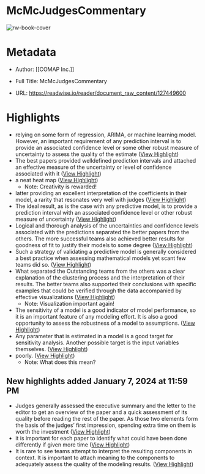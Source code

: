 # McMcJudgesCommentary

![rw-book-cover](https://readwise-assets.s3.amazonaws.com/static/images/article2.74d541386bbf.png)

# Metadata
- Author: [[COMAP Inc.]]
- Full Title: McMcJudgesCommentary

- URL: https://readwise.io/reader/document_raw_content/127449600

# Highlights
- relying on some form of regression, ARIMA, or machine learning model. However, an important requirement of any prediction interval is to provide an associated confidence level or some other robust measure of uncertainty to assess the quality of the estimate ([View Highlight](https://read.readwise.io/read/01hkcfeqncc3h67sc1fe3erna3))
- The best papers provided welldefined prediction intervals and attached an effective measure of the uncertainty or level of confidence associated with it ([View Highlight](https://read.readwise.io/read/01hkcfh3sabx50hey27p1zgpw2))
- a neat heat map ([View Highlight](https://read.readwise.io/read/01hkcfm4p4m3a2wr6hxmbsjfp0))
    - Note: Creativity is rewarded!
- latter providing an excellent interpretation of the coefficients in their model, a rarity that resonates very well with judges ([View Highlight](https://read.readwise.io/read/01hkcfnq8w6r79p8knc86f67fx))
- The ideal result, as is the case with any predictive model, is to provide a prediction interval with an associated confidence level or other robust measure of uncertainty ([View Highlight](https://read.readwise.io/read/01hkcftmvaghwhh070kqs2q2jx))
- Logical and thorough analysis of the uncertainties and confidence levels associated with the predictions separated the better papers from the others. The more successful teams also achieved better results for goodness of fit to justify their models to some degree ([View Highlight](https://read.readwise.io/read/01hkcfvc5ssxgsf7h8gab1z815))
- Such a strategy of validating a predictive model is generally considered a best practice when assessing mathematical models yet scant few teams did so. ([View Highlight](https://read.readwise.io/read/01hkcfxbndr586q022t34qwrx9))
- What separated the Outstanding teams from the others was a clear explanation of the clustering process and the interpretation of their results. The better teams also supported their conclusions with specific examples that could be verified through the data accompanied by effective visualizations ([View Highlight](https://read.readwise.io/read/01hkcg0p1w44f2ab9kdhh818yy))
    - Note: Visualization important again!
- The sensitivity of a model is a good indicator of model performance,
  so it is an important feature of any modeling effort. It is also a good opportunity to assess the robustness of a model to assumptions. ([View Highlight](https://read.readwise.io/read/01hkcg4vvg218w0cva2nsrcyab))
- Any parameter that is estimated in a model is a good target for sensitivity analysis. Another possible target is the input variables themselves. ([View Highlight](https://read.readwise.io/read/01hkcg47djvaje4na8j54qrjy4))
- poorly. ([View Highlight](https://read.readwise.io/read/01hkcg3ckzw32m71eeajhs1jhv))
    - Note: What does this mean?
## New highlights added January 7, 2024 at 11:59 PM
- Judges generally assessed the executive summary and the letter to the editor to get an overview of the paper and a quick assessment of its quality before reading the rest of the paper. As those two elements form the basis of the judges’ first impression, spending extra time on them is worth the investment ([View Highlight](https://read.readwise.io/read/01hkftt0r6hd82hzxqcn4f8c51))
- it is important for each paper to identify what could have been done differently if given more time ([View Highlight](https://read.readwise.io/read/01hkfvsz1y35nmjwnpc7t3vh3x))
- It is rare to see teams attempt to interpret the resulting components in context. It is important to attach meaning to the components to adequately assess the quality of the modeling results. ([View Highlight](https://read.readwise.io/read/01hkfvrvscmegv8s22y79mmppx))
